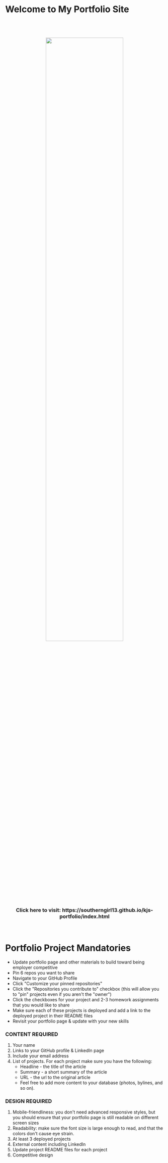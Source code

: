 
# Welcome to My Portfolio Site

<h1 align="center">
  <br>
  <img src="https://github.com/Southerngirl13/kjs-portfolio/blob/master/img/site.png" width="70%">
</h1>

<h3 align="center">
Click here to visit:   https://southerngirl13.github.io/kjs-portfolio/index.html
</h3>
<br>


# Portfolio Project Mandatories
* Update portfolio page and other materials to build toward being employer competitive
* Pin 6 repos you want to share
* Navigate to your GitHub Profile
* Click "Customize your pinned repositories"
* Click the "Repositories you contribute to" checkbox (this will allow you to "pin" projects even if you aren't the "owner")
* Click the checkboxes for your project and 2-3 homework assignments that you would like to share
* Make sure each of these projects is deployed and add a link to the deployed project in their README files
* Revisit your portfolio page & update with your new skills


### CONTENT REQUIRED

  1. Your name
  2. Links to your GitHub profile & LinkedIn page 
  3. Include your email address
  4. List of projects. For each project make sure you have the following:
     * Headline - the title of the article
     * Summary - a short summary of the article
     * URL - the url to the original article
     * Feel free to add more content to your database (photos, bylines, and so on).


### DESIGN REQUIRED

1. Mobile-friendliness: you don't need advanced responsive styles, but you should ensure that your portfolio page is still readable on different screen sizes
2. Readability: make sure the font size is large enough to read, and that the colors don't cause eye strain.
3. At least 3 deployed projects
4. External content including LinkedIn
5. Update project README files for each project 
6. Competitive design